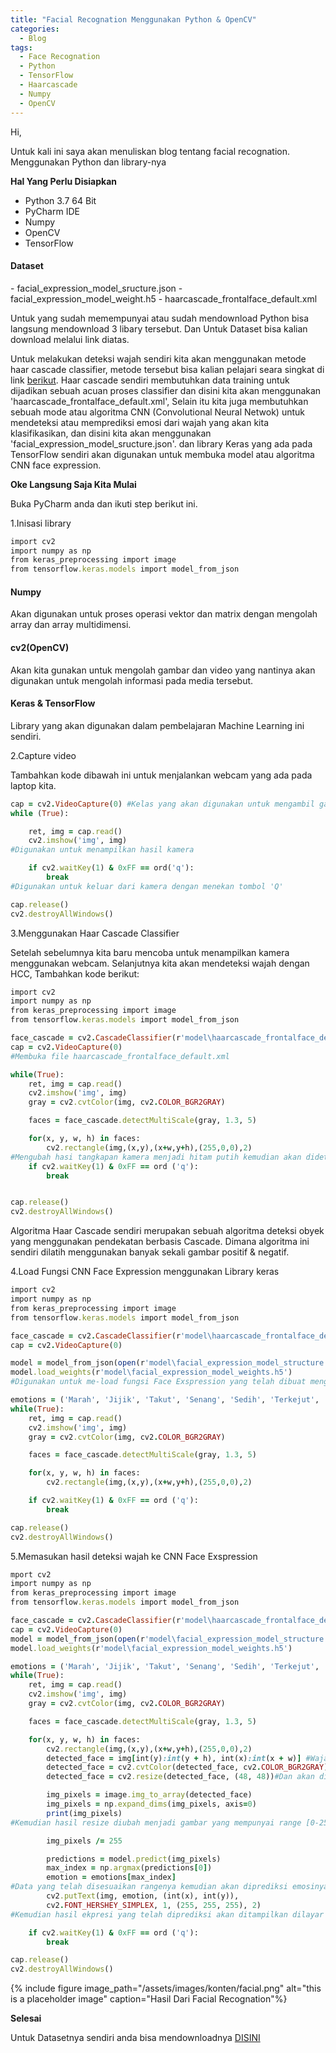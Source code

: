 ```yaml
---
title: "Facial Recognation Menggunakan Python & OpenCV"
categories:
  - Blog
tags:
  - Face Recognation
  - Python
  - TensorFlow
  - Haarcascade
  - Numpy
  - OpenCV
---
```

Hi,

Untuk kali ini saya akan menuliskan blog tentang facial recognation. Menggunakan Python dan library-nya

**Hal Yang Perlu Disiapkan**
- Python 3.7 64 Bit
- PyCharm IDE
- Numpy
- OpenCV
- TensorFlow
<h4>Dataset</h4>
- facial_expression_model_sructure.json
- facial_expression_model_weight.h5
- haarcascade_frontalface_default.xml

Untuk yang sudah memempunyai atau sudah mendownload Python bisa langsung mendownload 3 libary tersebut. Dan Untuk
Dataset bisa kalian download melalui link diatas.

Untuk melakukan deteksi wajah sendiri kita akan menggunakan metode haar cascade classifier, metode tersebut bisa kalian pelajari
seara singkat di link [berikut][brkt]. Haar cascade sendiri membutuhkan data training untuk dijadikan sebuah acuan proses classifier dan disini kita akan menggunakan  'haarcascade_frontalface_default.xml', Selain itu kita juga membutuhkan sebuah mode atau algoritma CNN (Convolutional Neural Netwok) untuk mendeteksi atau memprediksi emosi dari wajah yang akan kita klasifikasikan, dan disini kita akan menggunakan 'facial_expression_model_sructure.json'. dan library Keras yang ada pada TensorFlow sendiri akan digunakan untuk membuka model atau algoritma CNN face expression.

**Oke Langsung Saja Kita Mulai**

Buka PyCharm anda dan ikuti step berikut ini.

1.Inisasi library
```ruby
import cv2
import numpy as np
from keras_preprocessing import image
from tensorflow.keras.models import model_from_json
```
<h4> Numpy </h4> Akan digunakan untuk proses operasi vektor dan matrix dengan mengolah array dan array multidimensi.
<h4>cv2(OpenCV)</h4> Akan kita gunakan untuk mengolah gambar dan video yang nantinya akan digunakan untuk mengolah informasi pada media tersebut.
<h4>Keras & TensorFlow</h4> Library yang akan digunakan dalam pembelajaran Machine Learning ini sendiri.

2.Capture video

Tambahkan kode dibawah ini untuk menjalankan webcam yang ada pada laptop kita.

```ruby
cap = cv2.VideoCapture(0) #Kelas yang akan digunakan untuk mengambil gambar
while (True):

    ret, img = cap.read()
    cv2.imshow('img', img)
#Digunakan untuk menampilkan hasil kamera

    if cv2.waitKey(1) & 0xFF == ord('q'):
        break
#Digunakan untuk keluar dari kamera dengan menekan tombol 'Q'

cap.release()
cv2.destroyAllWindows()
```
3.Menggunakan Haar Cascade Classifier

Setelah sebelumnya kita baru mencoba untuk menampilkan kamera menggunakan webcam. Selanjutnya
kita akan mendeteksi wajah dengan HCC, Tambahkan kode berikut:

```ruby
import cv2
import numpy as np
from keras_preprocessing import image
from tensorflow.keras.models import model_from_json

face_cascade = cv2.CascadeClassifier(r'model\haarcascade_frontalface_default.xml')
cap = cv2.VideoCapture(0)
#Membuka file haarcascade_frontalface_default.xml

while(True):
    ret, img = cap.read()
    cv2.imshow('img', img)
    gray = cv2.cvtColor(img, cv2.COLOR_BGR2GRAY)

    faces = face_cascade.detectMultiScale(gray, 1.3, 5)

    for(x, y, w, h) in faces:
        cv2.rectangle(img,(x,y),(x+w,y+h),(255,0,0),2)
#Mengubah hasi tangkapan kamera menjadi hitam putih kemudian akan dideteksi menggunakan HCC dan selanjutnya hasil pendeteksian akan diberi box berwarna biru
    if cv2.waitKey(1) & 0xFF == ord ('q'):
        break


cap.release()
cv2.destroyAllWindows()
```
Algoritma Haar Cascade sendiri merupakan sebuah algoritma deteksi obyek yang menggunakan pendekatan berbasis
Cascade. Dimana algoritma ini sendiri dilatih menggunakan banyak sekali gambar positif & negatif.

4.Load Fungsi CNN Face Expression menggunakan Library keras
```ruby
import cv2
import numpy as np
from keras_preprocessing import image
from tensorflow.keras.models import model_from_json

face_cascade = cv2.CascadeClassifier(r'model\haarcascade_frontalface_default.xml')
cap = cv2.VideoCapture(0)

model = model_from_json(open(r'model\facial_expression_model_structure.json').read())
model.load_weights(r'model\facial_expression_model_weights.h5')
#Digunakan untuk me-load fungsi Face Exspression yang telah dibuat menggunakan TensorFlow

emotions = ('Marah', 'Jijik', 'Takut', 'Senang', 'Sedih', 'Terkejut', 'Biasa') # Kemudian di set exspressi yang akan di klasifikasikan
while(True):
    ret, img = cap.read()
    cv2.imshow('img', img)
    gray = cv2.cvtColor(img, cv2.COLOR_BGR2GRAY)

    faces = face_cascade.detectMultiScale(gray, 1.3, 5)

    for(x, y, w, h) in faces:
        cv2.rectangle(img,(x,y),(x+w,y+h),(255,0,0),2)

    if cv2.waitKey(1) & 0xFF == ord ('q'):
        break

cap.release()
cv2.destroyAllWindows()
```
5.Memasukan hasil deteksi wajah ke CNN Face Exspression

```ruby
mport cv2
import numpy as np
from keras_preprocessing import image
from tensorflow.keras.models import model_from_json

face_cascade = cv2.CascadeClassifier(r'model\haarcascade_frontalface_default.xml')
cap = cv2.VideoCapture(0)
model = model_from_json(open(r'model\facial_expression_model_structure.json').read())
model.load_weights(r'model\facial_expression_model_weights.h5')

emotions = ('Marah', 'Jijik', 'Takut', 'Senang', 'Sedih', 'Terkejut', 'Biasa')
while(True):
    ret, img = cap.read()
    cv2.imshow('img', img)
    gray = cv2.cvtColor(img, cv2.COLOR_BGR2GRAY)

    faces = face_cascade.detectMultiScale(gray, 1.3, 5)

    for(x, y, w, h) in faces:
        cv2.rectangle(img,(x,y),(x+w,y+h),(255,0,0),2)
        detected_face = img[int(y):int(y + h), int(x):int(x + w)] #Wajah yang terdeteksi kemudian akan di crop
        detected_face = cv2.cvtColor(detected_face, cv2.COLOR_BGR2GRAY) #Kemudian akan di ubah formatnya dari RGB ke Hitam Putih
        detected_face = cv2.resize(detected_face, (48, 48))#Dan akan diubah ukuranya menjadi 48x48 pixel

        img_pixels = image.img_to_array(detected_face)
        img_pixels = np.expand_dims(img_pixels, axis=0)
        print(img_pixels)
#Kemudian hasil resize diubah menjadi gambar yang mempunyai range [0-255] menjadi range [0-1] (Menyesuaikan range nilai klasifikasi )

        img_pixels /= 255

        predictions = model.predict(img_pixels)
        max_index = np.argmax(predictions[0])
        emotion = emotions[max_index]
#Data yang telah disesuaikan rangenya kemudian akan diprediksi emosinya.
        cv2.putText(img, emotion, (int(x), int(y)),
        cv2.FONT_HERSHEY_SIMPLEX, 1, (255, 255, 255), 2)
#Kemudian hasil ekpresi yang telah diprediksi akan ditampilkan dilayar

    if cv2.waitKey(1) & 0xFF == ord ('q'):
        break

cap.release()
cv2.destroyAllWindows()
```
{% include figure image_path="/assets/images/konten/facial.png" alt="this is a placeholder image" caption="Hasil Dari Facial Recognation"%}

**Selesai**

Untuk Datasetnya sendiri anda bisa mendownloadnya [DISINI][dataset]


[brkt]:http://tinyurl.com/s46vthr
[dataset]:https://drive.google.com/file/d/1kIFON73puyzXiHi72bBJ1U_pnlGKolZR/view?usp=sharing

